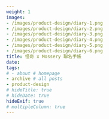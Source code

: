 ```yaml
---
weight: 1
images:
- /images/product-design/diary-1.png
- /images/product-design/diary-2.png
- /images/product-design/diary-3.png
- /images/product-design/diary-4.png
- /images/product-design/diary-5.png
- /images/product-design/diary-6.png
title: 怪奇 x Mossery 聯名手帳
date: 
tags:
# - about # homepage
- archive # all posts
- product-design
# hideTitle: true
# hideDate: true
hideExif: true
# multipleColumn: true
---
```

